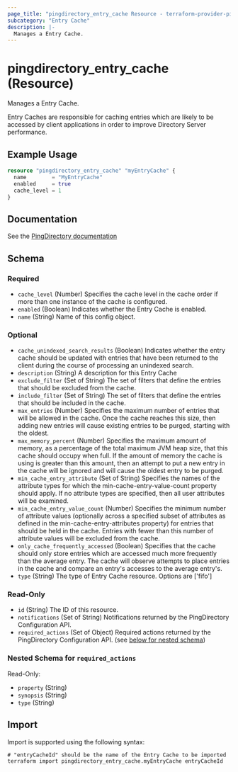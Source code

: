 ```yaml
---
page_title: "pingdirectory_entry_cache Resource - terraform-provider-pingdirectory"
subcategory: "Entry Cache"
description: |-
  Manages a Entry Cache.
---
```


# pingdirectory_entry_cache (Resource)

Manages a Entry Cache.

Entry Caches are responsible for caching entries which are likely to be accessed by client applications in order to improve Directory Server performance.

## Example Usage

```terraform
resource "pingdirectory_entry_cache" "myEntryCache" {
  name        = "MyEntryCache"
  enabled     = true
  cache_level = 1
}
```

## Documentation
See the [PingDirectory documentation](https://docs.pingidentity.com/r/en-us/pingdirectory-93/pd_ds_enable_entry_cache)

<!-- schema generated by tfplugindocs -->
## Schema

### Required

- `cache_level` (Number) Specifies the cache level in the cache order if more than one instance of the cache is configured.
- `enabled` (Boolean) Indicates whether the Entry Cache is enabled.
- `name` (String) Name of this config object.

### Optional

- `cache_unindexed_search_results` (Boolean) Indicates whether the entry cache should be updated with entries that have been returned to the client during the course of processing an unindexed search.
- `description` (String) A description for this Entry Cache
- `exclude_filter` (Set of String) The set of filters that define the entries that should be excluded from the cache.
- `include_filter` (Set of String) The set of filters that define the entries that should be included in the cache.
- `max_entries` (Number) Specifies the maximum number of entries that will be allowed in the cache. Once the cache reaches this size, then adding new entries will cause existing entries to be purged, starting with the oldest.
- `max_memory_percent` (Number) Specifies the maximum amount of memory, as a percentage of the total maximum JVM heap size, that this cache should occupy when full. If the amount of memory the cache is using is greater than this amount, then an attempt to put a new entry in the cache will be ignored and will cause the oldest entry to be purged.
- `min_cache_entry_attribute` (Set of String) Specifies the names of the attribute types for which the min-cache-entry-value-count property should apply. If no attribute types are specified, then all user attributes will be examined.
- `min_cache_entry_value_count` (Number) Specifies the minimum number of attribute values (optionally across a specified subset of attributes as defined in the min-cache-entry-attributes property) for entries that should be held in the cache. Entries with fewer than this number of attribute values will be excluded from the cache.
- `only_cache_frequently_accessed` (Boolean) Specifies that the cache should only store entries which are accessed much more frequently than the average entry. The cache will observe attempts to place entries in the cache and compare an entry's accesses to the average entry's.
- `type` (String) The type of Entry Cache resource. Options are ['fifo']

### Read-Only

- `id` (String) The ID of this resource.
- `notifications` (Set of String) Notifications returned by the PingDirectory Configuration API.
- `required_actions` (Set of Object) Required actions returned by the PingDirectory Configuration API. (see [below for nested schema](#nestedatt--required_actions))

<a id="nestedatt--required_actions"></a>
### Nested Schema for `required_actions`

Read-Only:

- `property` (String)
- `synopsis` (String)
- `type` (String)

## Import

Import is supported using the following syntax:

```shell
# "entryCacheId" should be the name of the Entry Cache to be imported
terraform import pingdirectory_entry_cache.myEntryCache entryCacheId
```

